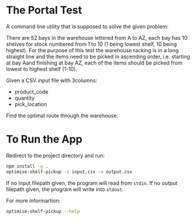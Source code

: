 # The Portal Test

A command line utility that is supposed to solve the given problem:

There are 52 bays in the warehouse lettered from A to AZ, each bay has 10 shelves for stock numbered from 1 to 10 (1 being lowest shelf, 10 being highest). For the purpose of this test the warehouse racking is in a long straight line and the items need to be picked in ascending order, i.e. starting at bay Aand finishing at bay AZ, each of the items should be picked from lowest to highest shelf (1-10).

Given a CSV input file with 3columns:
* product_code
* quantity
* pick_location

Find the optimal route through the warehouse.

# To Run the App

Redirect to the project directory and run:

```sh
npm install -g .
optimise-shelf-pickup -i input.csv -o output.csv
```

If no input filepath given, the program will read from `stdin`. If no output filepath given, the program will write into `stdout`.

For more informartion:
```sh
optimise-shelf-pickup --help
```
